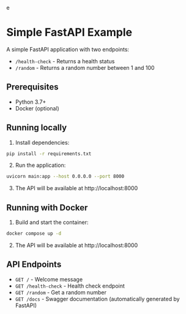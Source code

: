 e
# Simple FastAPI Example

A simple FastAPI application with two endpoints:
- `/health-check` - Returns a health status
- `/random` - Returns a random number between 1 and 100

## Prerequisites

- Python 3.7+
- Docker (optional)

## Running locally

1. Install dependencies:
```bash
pip install -r requirements.txt
```

2. Run the application:
```bash
uvicorn main:app --host 0.0.0.0 --port 8000
```

3. The API will be available at http://localhost:8000

## Running with Docker

1. Build and start the container:
```bash
docker compose up -d
```

2. The API will be available at http://localhost:8000

## API Endpoints

- `GET /` - Welcome message
- `GET /health-check` - Health check endpoint
- `GET /random` - Get a random number
- `GET /docs` - Swagger documentation (automatically generated by FastAPI) 
